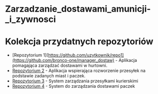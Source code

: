 # Zarzadzanie_dostawami_amunicji-_i_zywnosci
# Kolekcja przydatnych repozytoriów

- [Repozytorium 1](https://github.com/uzytkownik/repo1](https://github.com/bronco-one/manager_dostaw) - Aplikacja pomagająca zarządzać dostawami w hurtowni.
- [Repozytorium 2](https://github.com/trzye/SDZDP) - Aplikacja wspierająca rozworzenie przesyłek na podstawie zadanych miast i paczek.
- [Repozytorium 3]([https://github.com/trzye/SDZDP](https://github.com/ShivaniMalviya44/Courier-Management-System)) - System zarządzania przesyłkami kurierskimi
- [Repozytorium 4]([https://github.com/trzye/SDZDP](https://github.com/lahirudsilva/Deliver-it-web)) - System do zarządzania dostawami paczek
